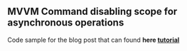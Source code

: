 ## MVVM Command disabling scope for asynchronous operations

Code sample for the blog post that can found **here [tutorial](http://www.dpaxinos.com/blog/2015/04/MVVM-command-disabling-scope-for-asynchronous-operations/)**
